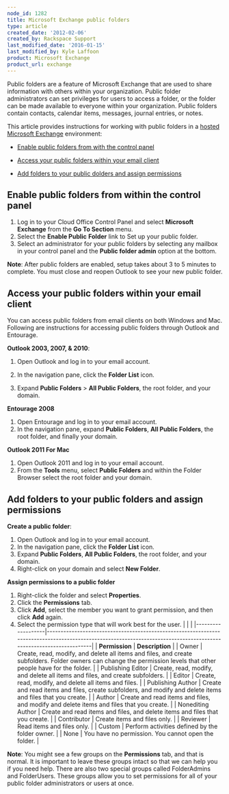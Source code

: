 ```yaml
---
node_id: 1282
title: Microsoft Exchange public folders
type: article
created_date: '2012-02-06'
created_by: Rackspace Support
last_modified_date: '2016-01-15'
last_modified_by: Kyle Laffoon
product: Microsoft Exchange
product_url: exchange
---
```


Public folders are a feature of Microsoft Exchange that are used to
share information with others within your organization.  Public folder
administrators can set privileges for users to access a folder, or the
folder can be made available to everyone within your organization.
Public folders contain contacts, calendar items, messages, journal
entries, or notes.

This article provides instructions for working with public folders in a
[hosted Microsoft
Exchange](http://www.rackspace.com/email-hosting/hosted-exchange/)
environment:

-   [Enable public folders from with the control panel](#b)

-   [Access your public folders within your email client](#c)

-   [Add folders to your public dolders and assign permissions](#d)

Enable public folders from within the control panel
-------------------------------------------------------

1.  Log in to your Cloud Office Control Panel and select **Microsoft
    Exchange** from the **Go To Section** menu.
2.  Select the **Enable Public** **Folder** link to Set up your
    public folder.
3.  Select an administrator for your public folders by selecting any
    mailbox in your control panel and the **Public folder admin** option
    at the bottom.

**Note**: After public folders are enabled, setup takes about 3 to 5
minutes to complete. You must close and reopen Outlook to see your new
public folder.

Access your public folders within your email client
-------------------------------------------------------

You can access public folders from email clients on both Windows and
Mac. Following are instructions for  accessing public folders through
Outlook and Entourage.

**Outlook 2003, 2007, & 2010**:

1.  Open Outlook and log in to your email account.

<!-- -->

2.  In the navigation pane, click the **Folder List** icon.

<!-- -->

3.  Expand **Public Folders** &gt; **All Public Folders**, the root
    folder, and your domain.

**Entourage 2008**

1.  Open Entourage and log in to your email account.
2.  In the navigation pane, expand **Public Folders**, **All Public
    Folders**, the root folder, and finally your domain.

**Outlook 2011 For Mac**

1.  Open Outlook 2011 and log in to your email account.
2.  From the **Tools** menu, select **Public Folders** and within the
    Folder Browser select the root folder and your domain.

Add folders to your public folders and assign permissions
-------------------------------------------------------------

**Create a public folder**:

1.  Open Outlook and log in to your email account.
2.  In the navigation pane, click the **Folder List** icon.
3.  Expand **Public Folders**, **All Public Folders**, the root folder,
    and your domain.
4.  Right-click on your domain and select **New Folder**.

**Assign permissions to a public folder**

1.  Right-click the folder and select **Properties**.
2.  Click the **Permissions** tab.
3.  Click **Add**, select the member you want to grant permission, and
    then click **Add**  again.
4.  Select the permission type that will work best for the user.
    |                   |                                                                                                                                                                    |
    |-------------------|--------------------------------------------------------------------------------------------------------------------------------------------------------------------|
    | **Permission**    | **Description**                                                                                                                                                    |
    | Owner             | Create, read, modify, and delete all items and files, and create subfolders. Folder owners can change the permission levels that other people have for the folder. |
    | Publishing Editor | Create, read, modify, and delete all items and files, and create subfolders.                                                                                       |
    | Editor            | Create, read, modify, and delete all items and files.                                                                                                              |
    | Publishing Author | Create and read items and files, create subfolders, and modify and delete items and files that you create.                                                         |
    | Author            | Create and read items and files, and modify and delete items and files that you create.                                                                            |
    | Nonediting Author | Create and read items and files, and delete items and files that you create.                                                                                       |
    | Contributor       | Create items and files only.                                                                                                                                       |
    | Reviewer          | Read items and files only.                                                                                                                                         |
    | Custom            | Perform activities defined by the folder owner.                                                                                                                    |
    | None              | You have no permission. You cannot open the folder.                                                                                                                |


**Note**: You might see a few groups on the **Permissions** tab, and
that is normal. It is important to leave these groups intact so that we
can help you if you need help. There are also two special groups called
FolderAdmins and FolderUsers. These groups allow you to set permissions
for all of your public folder administrators or users at once.

